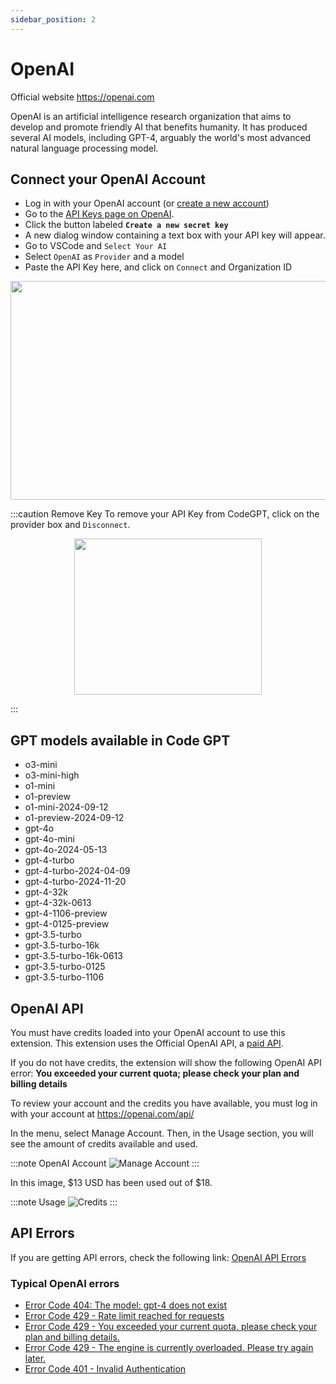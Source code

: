 ```yaml
---
sidebar_position: 2
---
```


# OpenAI

Official website https://openai.com

OpenAI is an artificial intelligence research organization that aims to develop and promote friendly AI that benefits humanity. It has produced several AI models, including GPT-4, arguably the world's most advanced natural language processing model.

## Connect your OpenAI Account
- Log in with your OpenAI account (or [create a new account](https://platform.openai.com/signup))
- Go to the [API Keys page on OpenAI](https://platform.openai.com/settings/organization/api-keys).
- Click the button labeled **`Create a new secret key`**
- A new dialog window containing a text box with your API key will appear.
- Go to VSCode and `Select Your AI`
- Select `OpenAI` as `Provider` and a model
- Paste the API Key here, and click on `Connect` and Organization ID

<p align="center">
      <img width="600" height="350" src="https://github.com/user-attachments/assets/a48d7c73-900b-4997-952f-b6255c9bcd14" />
</p>


:::caution Remove Key
To remove your API Key from CodeGPT, click on the provider box and `Disconnect`.

<p align="center">
      <img width="300" height="250" src="https://github.com/user-attachments/assets/2048048f-0b1a-41be-a985-af97066b0cdb" />
</p>

:::


## GPT models available in Code GPT
- o3-mini
- o3-mini-high
- o1-mini
- o1-preview
- o1-mini-2024-09-12
- o1-preview-2024-09-12
- gpt-4o
- gpt-4o-mini
- gpt-4o-2024-05-13
- gpt-4-turbo
- gpt-4-turbo-2024-04-09
- gpt-4-turbo-2024-11-20
- gpt-4-32k
- gpt-4-32k-0613
- gpt-4-1106-preview
- gpt-4-0125-preview
- gpt-3.5-turbo
- gpt-3.5-turbo-16k
- gpt-3.5-turbo-16k-0613
- gpt-3.5-turbo-0125
- gpt-3.5-turbo-1106

## OpenAI API

You must have credits loaded into your OpenAI account to use this extension.
This extension uses the Official OpenAI API, a [paid API](https://openai.com/api/pricing/).

If you do not have credits, the extension will show the following OpenAI API error:
**You exceeded your current quota; please check your plan and billing details**

To review your account and the credits you have available, you must log in with your account at https://openai.com/api/

In the menu, select Manage Account. Then, in the Usage section, you will see the amount of credits available and used.

:::note OpenAI Account
![Manage Account](https://user-images.githubusercontent.com/6216945/213941730-b48b8b6a-8f0d-4fea-b4b3-42edc838f42e.png)
:::

In this image, $13 USD has been used out of $18.

:::note Usage
![Credits](https://user-images.githubusercontent.com/6216945/213941720-1ae816dd-fedb-4026-ae8c-b8b374d1d0dd.png)
:::

## API Errors
If you are getting API errors, check the following link: [OpenAI API Errors](https://help.openai.com/en/collections/3675931-openai-api#api-error-codes-explained)

### Typical OpenAI errors
- [Error Code 404: The model: gpt-4 does not exist](https://community.openai.com/t/when-i-try-the-gpt-4-model-chat-completion-in-api-request-i-get-an-error-that-model-does-not-exist/98850)
- [Error Code 429 - Rate limit reached for requests](https://help.openai.com/en/articles/6891829-error-code-429-rate-limit-reached-for-requests)
- [Error Code 429 - You exceeded your current quota, please check your plan and billing details.](https://help.openai.com/en/articles/6891831-error-code-429-you-exceeded-your-current-quota-please-check-your-plan-and-billing-details)
- [Error Code 429 - The engine is currently overloaded. Please try again later.](https://help.openai.com/en/articles/6891834-error-code-429-the-engine-is-currently-overloaded-please-try-again-later)
- [Error Code 401 - Invalid Authentication](https://help.openai.com/en/articles/6891767-error-code-401-invalid-authentication)
